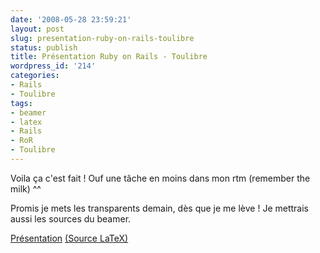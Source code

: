 ```yaml
---
date: '2008-05-28 23:59:21'
layout: post
slug: presentation-ruby-on-rails-toulibre
status: publish
title: Présentation Ruby on Rails - Toulibre
wordpress_id: '214'
categories:
- Rails
- Toulibre
tags:
- beamer
- latex
- Rails
- RoR
- Toulibre
---
```


Voila ça c'est fait ! Ouf une tâche en moins dans mon rtm (remember the milk) ^^

Promis je mets les transparents demain, dès que je me lève ! Je mettrais aussi les sources du beamer.

[Présentation](http://static.zenithar.org/wp-content/uploads/railsconf.pdf) [(Source LaTeX)](http://static.zenithar.org/wp-content/uploads/railsconftar.bz2)
